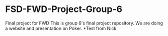 # FSD-FWD-Project-Group-6
Final project for FWD
This is group 6's final project repository. We are doing a website and presentation on Poker.
*Test from Nick
